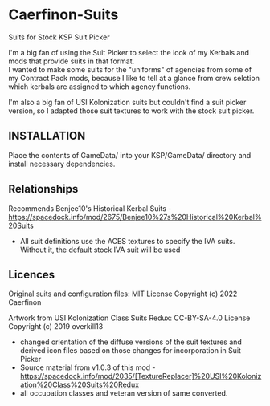 # Caerfinon-Suits
Suits for Stock KSP Suit Picker

I'm a big fan of using the Suit Picker to select the look of my Kerbals and mods that provide suits in that format.  
I wanted to make some suits for the "uniforms" of agencies from some of my Contract Pack mods, because I like to tell at a glance 
from crew selction which kerbals are assigned to which agency functions. 

I'm also a big fan of USI Kolonization suits but couldn't find a suit picker version, so I adapted those suit textures to work with the stock suit picker.  

INSTALLATION
------------
Place the contents of GameData/ into your KSP/GameData/ directory and install necessary dependencies.

Relationships
-------------
Recommends Benjee10's Historical Kerbal Suits - https://spacedock.info/mod/2675/Benjee10%27s%20Historical%20Kerbal%20Suits
  - All suit definitions use the ACES textures to specify the IVA suits. Without it, the default stock IVA suit will be used
  
Licences
--------
Original suits and configuration files: MIT License Copyright (c) 2022 Caerfinon

Artwork from USI Kolonization Class Suits Redux: CC-BY-SA-4.0 License Copyright (c) 2019 overkill13

  - changed orientation of the diffuse versions of the suit textures and derived icon files based on those changes for incorporation in Suit Picker 
  - Source material from v1.0.3 of this mod - https://spacedock.info/mod/2035/[TextureReplacer]%20USI%20Kolonization%20Class%20Suits%20Redux
  - all occupation classes and veteran version of same converted. 
